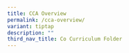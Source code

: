 ```yaml
---
title: CCA Overview
permalink: /cca-overview/
variant: tiptap
description: ""
third_nav_title: Co Curriculum Folder
---
```

